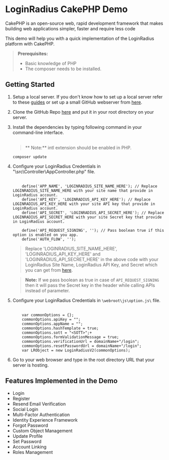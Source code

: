 
# LoginRadius CakePHP Demo 

CakePHP is an open-source web, rapid development framework that makes building web applications simpler, faster and require less code

This demo will help you with a quick implementation of the LoginRadius platform with CakePHP. 


> **Prerequisites:** 
> - Basic knowledge of PHP
> - The composer needs to be installed.

## Getting Started

1. Setup a local server. If you don't know how to set up a local server refer to these [guides](https://www.maketecheasier.com/setup-local-web-server-all-platforms/) or set up a small GitHub webserver from [here](https://pages.github.com/).

2. Clone the GitHub Repo [here](https://github.com/LoginRadius/php-sdk/tree/V2-cakephp-demo) and put it in your root directory on your server. 

3. Install the dependencies by typing following command in your command-line interface.
<br><br>
	> ** Note:** intl extension should be enabled in PHP.
	```
	composer update
	```

4. Configure your LoginRadius Credentials in "\src\Controller\AppController.php\" file.
<br><br>
	```
		define('APP_NAME', 'LOGINRADIUS_SITE_NAME_HERE'); // Replace LOGINRADIUS_SITE_NAME_HERE with your site name that provide in LoginRadius account.
		define('API_KEY', 'LOGINRADIUS_API_KEY_HERE'); // Replace LOGINRADIUS_API_KEY_HERE with your site API key that provide in LoginRadius account.
		define('API_SECRET', 'LOGINRADIUS_API_SECRET_HERE'); // Replace LOGINRADIUS_API_SECRET_HERE with your site Secret key that provide in LoginRadius account.
		
		define('API_REQUEST_SIGNING', ''); // Pass boolean true if this option is enabled on you app.
		define('AUTH_FLOW', '');
	```
	> Replace 'LOGINRADIUS_SITE_NAME_HERE', 'LOGINRADIUS_API_KEY_HERE' and 'LOGINRADIUS_API_SECRET_HERE' in the above code with your LoginRadius Site Name, LoginRadius API Key, and Secret which you can get from [here](/api/v2/admin-console/platform-security/api-key-and-secret/).

	
	> **Note:** If we pass boolean as true in case of `API_REQUEST_SIGNING` then it will pass the Secret key in the header while calling APIs instead of parameter.

5. Configure your LoginRadius Credentials in `\webroot\js\option.js\` file.
<br><br>
	```
		var commonOptions = {};
		commonOptions.apiKey = "";
		commonOptions.appName = "";
		commonOptions.hashTemplate = true;
		commonOptions.sott = "<SOTT>";+
		commonOptions.formValidationMessage = true;
		commonOptions.verificationUrl = domainName+"/login";
		commonOptions.resetPasswordUrl = domainName+"/login";
		var LRObject = new LoginRadiusV2(commonOptions);
	```
6. Go to your web browser and type in the root directory URL that your server is hosting.

## Features Implemented in the Demo

- Login
- Register
- Resend Email Verification
- Social Login
- Multi-Factor Authentication
- Identity Experience Framework 
- Forgot Password
- Custom Object Management
- Update Profile
- Set Password
- Account Linking
- Roles Management


